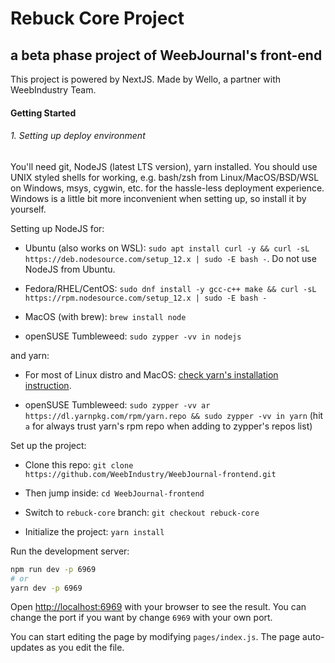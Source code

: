 # Rebuck Core Project

## a beta phase project of WeebJournal's front-end

This project is powered by NextJS. Made by Wello, a partner with WeebIndustry Team.

#### Getting Started

###### 1. Setting up deploy environment

You'll need git, NodeJS (latest LTS version), yarn installed. You should use UNIX styled shells for working, e.g. bash/zsh from Linux/MacOS/BSD/WSL on Windows, msys, cygwin, etc. for the hassle-less deployment experience. Windows is a little bit more inconvenient when setting up, so install it by yourself.

Setting up NodeJS for: 

* Ubuntu (also works on WSL): `sudo apt install curl -y && curl -sL https://deb.nodesource.com/setup_12.x | sudo -E bash -`. Do not use NodeJS from Ubuntu.

* Fedora/RHEL/CentOS: `sudo dnf install -y gcc-c++ make && curl -sL https://rpm.nodesource.com/setup_12.x | sudo -E bash -`

* MacOS (with brew): `brew install node`

* openSUSE Tumbleweed: `sudo zypper -vv in nodejs`

and yarn:

* For most of Linux distro and MacOS: [check yarn's installation instruction](https://classic.yarnpkg.com/en/docs/install).

* openSUSE Tumbleweed: `sudo zypper -vv ar https://dl.yarnpkg.com/rpm/yarn.repo && sudo zypper -vv in yarn` (hit `a` for always trust yarn's rpm repo when adding to zypper's repos list)

Set up the project:

* Clone this repo:  `git clone https://github.com/WeebIndustry/WeebJournal-frontend.git`

* Then jump inside: `cd WeebJournal-frontend`

* Switch to `rebuck-core` branch: `git checkout rebuck-core`

* Initialize the project: `yarn install`

Run the development server:

```bash
npm run dev -p 6969
# or
yarn dev -p 6969
```

Open [http://localhost:6969](http://localhost:6969) with your browser to see the result. You can change the port if you want by change `6969` with your own port.

You can start editing the page by modifying `pages/index.js`. The page auto-updates as you edit the file.
